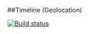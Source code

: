 ##Timeline (Geolocation)

[![Build status](https://ci.appveyor.com/api/projects/status/ltcmn8v3u3e73xut?svg=true)](https://ci.appveyor.com/project/Arkadii-2021/timeline-geolocation)
